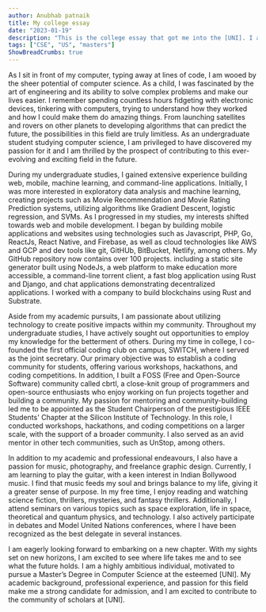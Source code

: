 ```yaml
---
author: Anubhab patnaik
title: My college essay 
date: "2023-01-19"
description: "This is the college essay that got me into the [UNI]. I am sharing this to help others write their essays. I hope this helps :)"
tags: ["CSE", "US", "masters"]
ShowBreadCrumbs: true 
---
```

As I sit in front of my computer, typing away at lines of code, I am wooed by the sheer potential of computer science. As a child, I was fascinated by the art of engineering and its ability to solve complex problems and make our lives easier. I remember spending countless hours fidgeting with electronic devices, tinkering with computers, trying to understand how they worked and how I could make them do amazing things. From launching satellites and rovers on other planets to developing algorithms that can predict the future, the possibilities in this field are truly limitless. As an undergraduate student studying computer science, I am privileged to have discovered my passion for it and I am thrilled by the prospect of contributing to this ever-evolving and exciting field in the future.

During my undergraduate studies, I gained extensive experience building web, mobile, machine learning, and command-line applications. Initially, I was more interested in exploratory data analysis and machine learning, creating projects such as Movie Recommendation and Movie Rating Prediction systems, utilizing algorithms like Gradient Descent, logistic regression, and SVMs. As I progressed in my studies, my interests shifted towards web and mobile development. I began by building mobile applications and websites using technologies such as Javascript, PHP, Go, ReactJs, React Native, and Firebase, as well as cloud technologies like AWS and GCP and dev tools like git, GitHUb, BitBucket, Netlify, among others. My GitHub repository now contains over 100 projects. including a static site generator built using NodeJs, a web platform to make education more accessible, a command-line torrent client, a fast blog application using Rust and Django, and chat applications demonstrating decentralized applications. I worked with a company to build blockchains using Rust and Substrate.

Aside from my academic pursuits, I am passionate about utilizing technology to create positive impacts within my community. Throughout my undergraduate studies, I have actively sought out opportunities to employ my knowledge for the betterment of others. During my time in college, I co-founded the first official coding club on campus, SWITCH, where I served as the joint secretary. Our primary objective was to establish a coding community for students, offering various workshops, hackathons, and coding competitions. In addition, I built a FOSS (Free and Open-Source Software) community called cbrtl, a close-knit group of programmers and open-source enthusiasts who enjoy working on fun projects together and building a community. My passion for mentoring and community-building led me to be appointed as the Student Chairperson of the prestigious IEEE Students' Chapter at the Silicon Institute of Technology. In this role, I conducted workshops, hackathons, and coding competitions on a larger scale, with the support of a broader community. I also served as an avid mentor in other tech communities, such as UnStop, among others.

In addition to my academic and professional endeavours, I also have a passion for music, photography, and freelance graphic design. Currently, I am learning to play the guitar, with a keen interest in Indian Bollywood music. I find that music feeds my soul and brings balance to my life, giving it a greater sense of purpose. In my free time, I enjoy reading and watching science fiction, thrillers, mysteries, and fantasy thrillers. Additionally, I attend seminars on various topics such as space exploration, life in space, theoretical and quantum physics, and technology. I also actively participate in debates and Model United Nations conferences, where I have been recognized as the best delegate in several instances.

I am eagerly looking forward to embarking on a new chapter. With my sights set on new horizons, I am excited to see where life takes me and to see what the future holds. I am a highly ambitious individual, motivated to pursue a Master’s Degree in Computer Science at the esteemed [UNI]. My academic background, professional experience, and passion for this field make me a strong candidate for admission, and I am excited to contribute to the community of scholars at [UNI].

